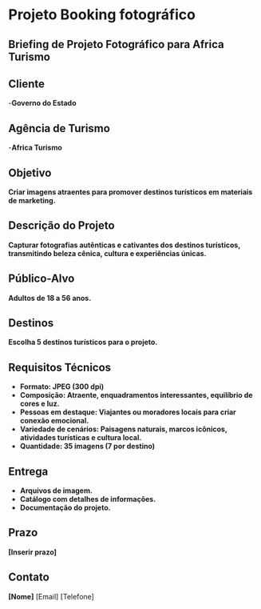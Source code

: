 # **Projeto Booking fotográfico**

## Briefing de Projeto Fotográfico para Africa Turismo

## Cliente

-**Governo do Estado**

## Agência de Turismo

-**Africa Turismo**

## Objetivo

**Criar imagens atraentes para promover destinos turísticos em materiais de marketing.**

## Descrição do Projeto

**Capturar fotografias autênticas e cativantes dos destinos turísticos, transmitindo beleza cênica, cultura e experiências únicas.**

## Público-Alvo

**Adultos de 18 a 56 anos.**

## Destinos

**Escolha 5 destinos turísticos para o projeto.**

## Requisitos Técnicos

* **Formato: JPEG (300 dpi)**
* **Composição: Atraente, enquadramentos interessantes, equilíbrio de cores e luz.**
* **Pessoas em destaque: Viajantes ou moradores locais para criar conexão emocional.**
* **Variedade de cenários: Paisagens naturais, marcos icônicos, atividades turísticas e cultura local.**
* **Quantidade: 35 imagens (7 por destino)**

## Entrega

* **Arquivos de imagem.**
* **Catálogo com detalhes de informações.**
* **Documentação do projeto.**

## Prazo

**[Inserir prazo]**

## Contato

**[Nome]**
[Email]
[Telefone]
